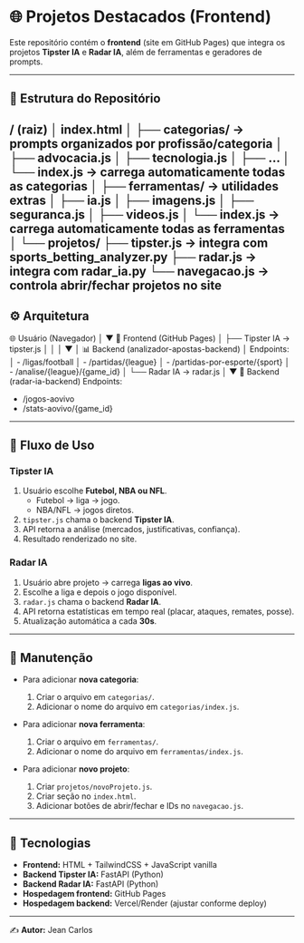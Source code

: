 # 🌐 Projetos Destacados (Frontend)

Este repositório contém o **frontend** (site em GitHub Pages) que integra os projetos **Tipster IA** e **Radar IA**, além de ferramentas e geradores de prompts.

---

## 📂 Estrutura do Repositório

/ (raiz)
│ index.html
│
├── categorias/ → prompts organizados por profissão/categoria
│ ├── advocacia.js
│ ├── tecnologia.js
│ ├── ...
│ └── index.js → carrega automaticamente todas as categorias
│
├── ferramentas/ → utilidades extras
│ ├── ia.js
│ ├── imagens.js
│ ├── seguranca.js
│ ├── videos.js
│ └── index.js → carrega automaticamente todas as ferramentas
│
└── projetos/
├── tipster.js → integra com sports_betting_analyzer.py
├── radar.js → integra com radar_ia.py
└── navegacao.js → controla abrir/fechar projetos no site
---
## ⚙️ Arquitetura
🌐 Usuário (Navegador)
│
▼
📱 Frontend (GitHub Pages)
│
├── Tipster IA → tipster.js
│ │
│ ▼
│ 📊 Backend (analizador-apostas-backend)
│ Endpoints:
│ - /ligas/football
│ - /partidas/{league}
│ - /partidas-por-esporte/{sport}
│ - /analise/{league}/{game_id}
│
└── Radar IA → radar.js
│
▼
📡 Backend (radar-ia-backend)
Endpoints:
- /jogos-aovivo
- /stats-aovivo/{game_id}

---

## 🚀 Fluxo de Uso

### Tipster IA
1. Usuário escolhe **Futebol, NBA ou NFL**.  
   - Futebol → liga → jogo.  
   - NBA/NFL → jogos diretos.  
2. `tipster.js` chama o backend **Tipster IA**.  
3. API retorna a análise (mercados, justificativas, confiança).  
4. Resultado renderizado no site.

### Radar IA
1. Usuário abre projeto → carrega **ligas ao vivo**.  
2. Escolhe a liga e depois o jogo disponível.  
3. `radar.js` chama o backend **Radar IA**.  
4. API retorna estatísticas em tempo real (placar, ataques, remates, posse).  
5. Atualização automática a cada **30s**.

---

## 🔧 Manutenção

- Para adicionar **nova categoria**:
  1. Criar o arquivo em `categorias/`.
  2. Adicionar o nome do arquivo em `categorias/index.js`.

- Para adicionar **nova ferramenta**:
  1. Criar o arquivo em `ferramentas/`.
  2. Adicionar o nome do arquivo em `ferramentas/index.js`.

- Para adicionar **novo projeto**:
  1. Criar `projetos/novoProjeto.js`.
  2. Criar seção no `index.html`.
  3. Adicionar botões de abrir/fechar e IDs no `navegacao.js`.

---

## 📌 Tecnologias

- **Frontend:** HTML + TailwindCSS + JavaScript vanilla  
- **Backend Tipster IA:** FastAPI (Python)  
- **Backend Radar IA:** FastAPI (Python)  
- **Hospedagem frontend:** GitHub Pages  
- **Hospedagem backend:** Vercel/Render (ajustar conforme deploy)

---

✍️ **Autor:** Jean Carlos  
